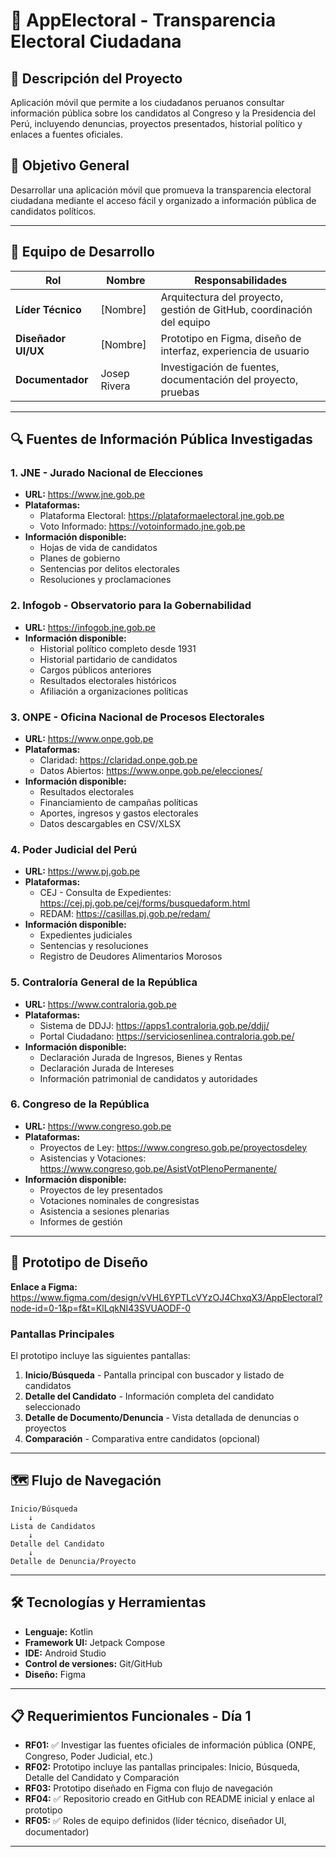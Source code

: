 # 📱 AppElectoral - Transparencia Electoral Ciudadana

## 📖 Descripción del Proyecto

Aplicación móvil que permite a los ciudadanos peruanos consultar información pública sobre los candidatos al Congreso y la Presidencia del Perú, incluyendo denuncias, proyectos presentados, historial político y enlaces a fuentes oficiales.

## 🎯 Objetivo General

Desarrollar una aplicación móvil que promueva la transparencia electoral ciudadana mediante el acceso fácil y organizado a información pública de candidatos políticos.

---

## 👥 Equipo de Desarrollo

| Rol | Nombre | Responsabilidades |
|-----|--------|-------------------|
| **Líder Técnico** | [Nombre] | Arquitectura del proyecto, gestión de GitHub, coordinación del equipo |
| **Diseñador UI/UX** | [Nombre] | Prototipo en Figma, diseño de interfaz, experiencia de usuario |
| **Documentador** | Josep Rivera | Investigación de fuentes, documentación del proyecto, pruebas |

---

## 🔍 Fuentes de Información Pública Investigadas

### 1. JNE - Jurado Nacional de Elecciones
- **URL:** https://www.jne.gob.pe
- **Plataformas:**
  - Plataforma Electoral: https://plataformaelectoral.jne.gob.pe
  - Voto Informado: https://votoinformado.jne.gob.pe
- **Información disponible:**
  - Hojas de vida de candidatos
  - Planes de gobierno
  - Sentencias por delitos electorales
  - Resoluciones y proclamaciones

### 2. Infogob - Observatorio para la Gobernabilidad
- **URL:** https://infogob.jne.gob.pe
- **Información disponible:**
  - Historial político completo desde 1931
  - Historial partidario de candidatos
  - Cargos públicos anteriores
  - Resultados electorales históricos
  - Afiliación a organizaciones políticas

### 3. ONPE - Oficina Nacional de Procesos Electorales
- **URL:** https://www.onpe.gob.pe
- **Plataformas:**
  - Claridad: https://claridad.onpe.gob.pe
  - Datos Abiertos: https://www.onpe.gob.pe/elecciones/
- **Información disponible:**
  - Resultados electorales
  - Financiamiento de campañas políticas
  - Aportes, ingresos y gastos electorales
  - Datos descargables en CSV/XLSX

### 4. Poder Judicial del Perú
- **URL:** https://www.pj.gob.pe
- **Plataformas:**
  - CEJ - Consulta de Expedientes: https://cej.pj.gob.pe/cej/forms/busquedaform.html
  - REDAM: https://casillas.pj.gob.pe/redam/
- **Información disponible:**
  - Expedientes judiciales
  - Sentencias y resoluciones
  - Registro de Deudores Alimentarios Morosos

### 5. Contraloría General de la República
- **URL:** https://www.contraloria.gob.pe
- **Plataformas:**
  - Sistema de DDJJ: https://apps1.contraloria.gob.pe/ddjj/
  - Portal Ciudadano: https://serviciosenlinea.contraloria.gob.pe/
- **Información disponible:**
  - Declaración Jurada de Ingresos, Bienes y Rentas
  - Declaración Jurada de Intereses
  - Información patrimonial de candidatos y autoridades

### 6. Congreso de la República
- **URL:** https://www.congreso.gob.pe
- **Plataformas:**
  - Proyectos de Ley: https://www.congreso.gob.pe/proyectosdeley
  - Asistencias y Votaciones: https://www.congreso.gob.pe/AsistVotPlenoPermanente/
- **Información disponible:**
  - Proyectos de ley presentados
  - Votaciones nominales de congresistas
  - Asistencia a sesiones plenarias
  - Informes de gestión

---

## 🎨 Prototipo de Diseño

**Enlace a Figma:** https://www.figma.com/design/vVHL6YPTLcVYzOJ4ChxqX3/AppElectoral?node-id=0-1&p=f&t=KlLqkNI43SVUAODF-0

### Pantallas Principales

El prototipo incluye las siguientes pantallas:

1. **Inicio/Búsqueda** - Pantalla principal con buscador y listado de candidatos
2. **Detalle del Candidato** - Información completa del candidato seleccionado
3. **Detalle de Documento/Denuncia** - Vista detallada de denuncias o proyectos
4. **Comparación** - Comparativa entre candidatos (opcional)

---

## 🗺️ Flujo de Navegación

```
Inicio/Búsqueda
    ↓
Lista de Candidatos
    ↓
Detalle del Candidato
    ↓
Detalle de Denuncia/Proyecto
```

---

## 🛠️ Tecnologías y Herramientas

- **Lenguaje:** Kotlin
- **Framework UI:** Jetpack Compose
- **IDE:** Android Studio
- **Control de versiones:** Git/GitHub
- **Diseño:** Figma

---

## 📋 Requerimientos Funcionales - Día 1

- **RF01:** ✅ Investigar las fuentes oficiales de información pública (ONPE, Congreso, Poder Judicial, etc.)
- **RF02:** Prototipo incluye las pantallas principales: Inicio, Búsqueda, Detalle del Candidato y Comparación
- **RF03:** Prototipo diseñado en Figma con flujo de navegación
- **RF04:** ✅ Repositorio creado en GitHub con README inicial y enlace al prototipo
- **RF05:** ✅ Roles de equipo definidos (líder técnico, diseñador UI, documentador)

---